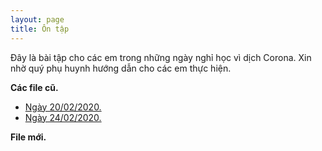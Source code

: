 ```yaml
---
layout: page
title: Ôn tập
---
```


Đây là bài tập cho các em trong những ngày nghỉ học vì dịch Corona. Xin nhờ quý phụ huynh hướng dẫn cho các em thực hiện.

**Các file cũ.**
* [Ngày 20/02/2020.](review/20200220.html)
* [Ngày 24/02/2020.](review/20200224.html)

**File mới.**
>

